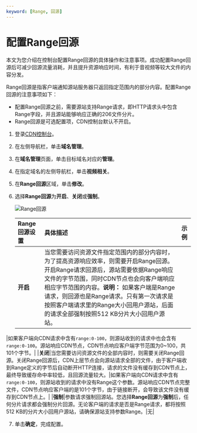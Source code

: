 ```yaml
---
keyword: [Range, 回源]
---
```


# 配置Range回源

本文为您介绍在控制台配置Range回源的具体操作和注意事项。成功配置Range回源后可减少回源流量消耗，并且提升资源响应时间，有利于音视频等较大文件的内容分发。

Range回源是指客户端通知源站服务器只返回指定范围内的部分内容。配置Range回源的注意事项如下：

-   配置Range回源之前，需要源站支持Range请求，即HTTP请求头中包含Range字段，并且源站能够响应正确的206文件分片。
-   Range回源是可选配置项，CDN控制台默认不开启。

1.  登录[CDN控制台](https://cdn.console.aliyun.com)。

2.  在左侧导航栏，单击**域名管理**。

3.  在**域名管理**页面，单击目标域名对应的**管理**。

4.  在指定域名的左侧导航栏，单击**视频相关**。

5.  在**Range回源**区域，单击**修改**。

6.  选择**Range回源**为**开启**、**关闭**或**强制**。

    ![Range回源](https://static-aliyun-doc.oss-accelerate.aliyuncs.com/assets/img/zh-CN/1998068951/p64294.png)

    |Range回源设置|具体描述|示例|
    |:--------|:---|:-|
    |**开启**|当您需要访问资源文件指定范围内的部分内容时，为了提高资源响应效率，则需要开启Range回源。开启Range请求回源后，源站需要依据Range响应文件的字节范围，同时CDN节点也会向客户端响应相应字节范围的内容。**说明：** 如果客户端是Range请求，则回源也是Range请求。只有第一次请求是按照客户端请求里的Range大小回用户源站，后面的请求全部强制按照512 KB分片大小回用户源站。

|如果客户端向CDN请求中含有`range:0-100`，则源站收到的请求中也会含有`range:0-100`。源站响应CDN节点，CDN节点响应客户端字节范围为0~100，共101个字节。|
    |**关闭**|当您需要访问资源文件的全部内容时，则需要关闭Range回源。关闭Range回源后，CDN上层节点会向源站请求全部的文件，由于客户端收到Range定义的字节后自动断开HTTP连接，请求的文件没有缓存到CDN节点上，最终导致缓存命中率较低，且回源流量较大。|如果客户端向CDN请求中含有`range:0-100`，则源站收到的请求中没有Range这个参数。源站响应CDN节点完整文件，CDN节点响应客户端的是101个字节，由于链接断开，会导致该文件没有缓存到CDN节点上。|
    |**强制**|参数请求强制回源站。您选择**Range回源**为**强制**后，任何分片请求都会强制分片回源。无论客户端的请求是否是Range请求，都将按照512 KB的分片大小回用户源站，请确保源站支持参数Range。|无|

7.  单击**确定**，完成配置。


